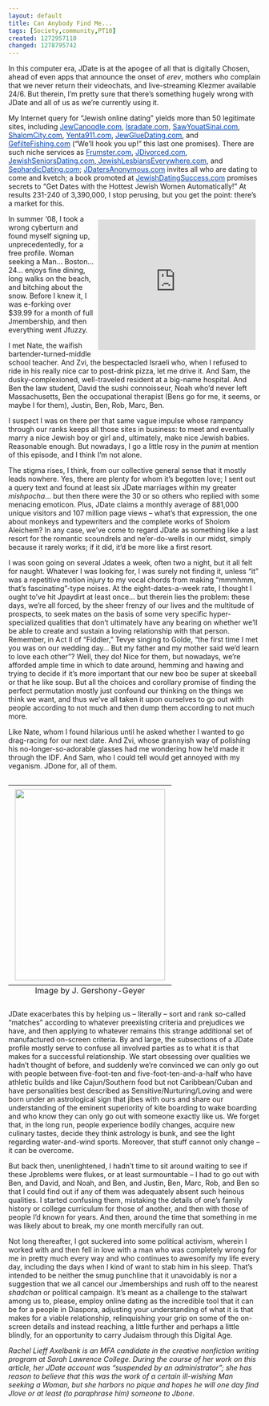 ```yaml
---
layout: default
title: Can Anybody Find Me...
tags: [Society,community,PT10]
created: 1272957110
changed: 1278795742
---
```

<p><span style="background-color: rgb(255, 255, 255);">In this computer era, JDate is at the apogee of all that is digitally Chosen, ahead of even apps that announce the onset of <em>erev</em>, mothers who complain that we never return their videochats, and live-streaming Klezmer available 24/6. But therein, I&rsquo;m pretty sure that there&rsquo;s something hugely wrong with JDate and all of us as we&rsquo;re currently using it.</span><span style="background-color: rgb(255, 255, 255);"><span style="white-space: pre-wrap; font-size: small;"> </span></span></p>
<p><span x="y">My Internet query for &ldquo;Jewish online dating&rdquo; yields more than 50 legitimate sites, including <a href="http://jewcanoodle.com/" x="y" target="_blank" style="color: rgb(0, 62, 168); background-color: yellow;"><span style="background-color: rgb(255, 255, 255);">JewCanoodle.com</span></a><span style="background-color: rgb(255, 255, 255);"><span x="y">, </span></span><a href="http://isradate.com/" x="y" target="_blank" style="color: rgb(0, 62, 168); background-color: yellow;"><span style="background-color: rgb(255, 255, 255);">Isradate.com</span></a><span style="background-color: rgb(255, 255, 255);"><span x="y">, </span></span><a href="http://sawyouatsinai.com/" x="y" target="_blank" style="color: rgb(0, 62, 168); background-color: yellow;"><span style="background-color: rgb(255, 255, 255);">SawYouatSinai.com</span></a><span style="background-color: rgb(255, 255, 255);"><span x="y">, </span></span><a href="http://shalomcity.com/" x="y" target="_blank" style="color: rgb(0, 62, 168); background-color: yellow;"><span style="background-color: rgb(255, 255, 255);">ShalomCity.com</span></a><span style="background-color: rgb(255, 255, 255);"><span x="y">, </span></span><a href="http://yenta911.com/" x="y" target="_blank" style="color: rgb(0, 62, 168); background-color: yellow;"><span style="background-color: rgb(255, 255, 255);">Yenta911.com</span></a><span style="background-color: rgb(255, 255, 255);"><span x="y">, </span></span><a href="http://jewgluedating.com/" x="y" target="_blank" style="color: rgb(0, 62, 168); background-color: yellow;"><span style="background-color: rgb(255, 255, 255);">JewGlueDating.com</span></a><span style="background-color: rgb(255, 255, 255);"><span x="y">, and </span></span><a href="http://gefiltefishing.com/" x="y" target="_blank" style="color: rgb(0, 62, 168); background-color: yellow;"><span style="background-color: rgb(255, 255, 255);">GefilteFishing.com</span></a><span style="background-color: rgb(255, 255, 255);"><span x="y"> (&ldquo;We&rsquo;ll hook you up!&rdquo; this last one promises). There are such niche services as </span></span><a href="http://frumster.com/" x="y" target="_blank" style="color: rgb(0, 62, 168); background-color: yellow;"><span style="background-color: rgb(255, 255, 255);">Frumster.com</span></a><span style="background-color: rgb(255, 255, 255);"><span x="y">, </span></span><a href="http://jdivorced.com/" x="y" target="_blank" style="color: rgb(0, 62, 168); background-color: yellow;"><span style="background-color: rgb(255, 255, 255);">JDivorced.com</span></a><span style="background-color: rgb(255, 255, 255);"><span x="y">, </span></span><a href="http://jewishseniorsdating.com/" x="y" target="_blank" style="color: rgb(0, 62, 168); background-color: yellow;"><span style="background-color: rgb(255, 255, 255);">JewishSeniorsDating.com</span></a><span style="background-color: rgb(255, 255, 255);"><span x="y">,<span style="text-decoration: underline;"><span style="font-weight: bold;"> </span></span></span></span><a href="http://jewishlesbianseverywhere.com/" x="y" target="_blank" style="color: rgb(0, 62, 168); background-color: yellow;"><span style="background-color: rgb(255, 255, 255);">JewishLesbiansEverywhere.com</span></a><span style="background-color: rgb(255, 255, 255);"><span x="y">, and </span></span><a href="http://sephardicdating.com/" x="y" target="_blank" style="color: rgb(0, 62, 168); background-color: yellow;"><span style="background-color: rgb(255, 255, 255);">SephardicDating.com</span></a><span style="background-color: rgb(255, 255, 255);"><span x="y">; </span></span><a href="http://jdatersanonymous.com/" x="y" target="_blank" style="color: rgb(0, 62, 168); background-color: yellow;"><span style="background-color: rgb(255, 255, 255);">JDatersAnonymous.com</span></a><span style="background-color: rgb(255, 255, 255);"><span x="y"> invites all who are dating to come and kvetch; a book promoted at </span></span><a href="http://jewishdatingsuccess.com/" x="y" target="_blank" style="color: rgb(0, 62, 168); background-color: yellow;"><span style="background-color: rgb(255, 255, 255);">JewishDatingSuccess.com</span></a><span style="background-color: rgb(255, 255, 255);"><span x="y"> promises secrets to &ldquo;Get Dates with the Hottest Jewish Women Automatically!&rdquo; At results 231-240 of 3,390,000, I stop perusing, but you get the point: there&rsquo;s a market for this.</span></span></span></p>
<p><object width="320" vspace="5" hspace="5" height="265" align="right">
<param name="movie" value="http://www.youtube.com/v/j75PmMqpCvY&amp;hl=en_US&amp;fs=1&amp;" />
<param name="allowFullScreen" value="true" />
<param name="allowscriptaccess" value="always" /><embed width="320" vspace="5" hspace="5" height="265" align="right" src="http://www.youtube.com/v/j75PmMqpCvY&amp;hl=en_US&amp;fs=1&amp;" type="application/x-shockwave-flash" allowscriptaccess="always" allowfullscreen="true"></embed></object>In summer &lsquo;08, I took a wrong cyberturn and found myself signing up, unprecedentedly, for a free profile. Woman seeking a Man&hellip; Boston&hellip; 24&hellip; enjoys fine dining, long walks on the beach, and bitching about the snow. Before I knew it, I was e-forking over $39.99 for a month of full Jmembership, and then everything went Jfuzzy.</p>
<p><span style="background-color: rgb(255, 255, 255);"><span x="y">I met Nate, the waifish bartender-turned-middle school teacher. And Zvi, the bespectacled Israeli who, when I refused to ride in his really nice car to post-drink pizza, let me drive it. And Sam, the dusky-complexioned, well-traveled resident at a big-name hospital. And Ben the law student, David the sushi connoisseur, Noah who&rsquo;d never left Massachusetts, Ben the occupational therapist (</span><span x="y">Bens</span><span x="y"> go for me, it seems, or maybe I for them), Justin, Ben, Rob, Marc, Ben.</span></span></p>
<p><span style="background-color: rgb(255, 255, 255);"><span x="y">I suspect I was on there per that same vague impulse whose rampancy through our ranks keeps all those sites in business: to meet and eventually marry a nice Jewish boy or girl and, ultimately, make nice Jewish babies. Reasonable enough. But nowadays, I go a little rosy in the </span><span x="y" style="font-style: italic;">punim </span><span x="y">at mention of this episode, and I think I&rsquo;m not alone.</span></span></p>
<p><span style="background-color: rgb(255, 255, 255);"><span x="y">The stigma rises, I think, from our collective general sense that it mostly leads nowhere. Yes, there are plenty for whom it&rsquo;s begotten love; I sent out a query text and found at least six JDate marriages within my greater </span><span x="y" style="font-style: italic;">mishpocha</span><span x="y">&hellip; but then there were the 30 or so others who replied with some menacing emoticon. Plus, JDate claims a monthly average of 881,000 unique visitors and 107 million page views &ndash; what&rsquo;s that expression, the one about monkeys and typewriters and the complete works of Sholom Aleichem? In any case, we&rsquo;ve come to regard JDate as something like a last resort for the romantic scoundrels and ne&rsquo;er-do-wells in our midst, simply because it rarely works; if it did, it&rsquo;d be more like a first resort.</span></span></p>
<p><span style="background-color: rgb(255, 255, 255);"><span x="y">I was soon going on several Jdates a week, often two a night, but it all felt for naught. Whatever I was looking for, I was surely not finding it, unless &ldquo;it&rdquo; was a repetitive motion injury to my vocal chords from making &ldquo;mmmhmm, that&rsquo;s fascinating&rdquo;-type noises. At the eight-dates-a-week rate, I thought I ought to&rsquo;ve hit Jpaydirt at least once&hellip; but therein lies the problem: these days, we&rsquo;re all forced, by the sheer frenzy of our lives and the multitude of prospects, to seek mates on the basis of some very specific hyper-specialized qualities that don&rsquo;t ultimately have any bearing on whether we&rsquo;ll be able to create and sustain a loving relationship with that person. Remember, in Act II of &ldquo;Fiddler,&rdquo; Tevye singing to Golde, &ldquo;the first time I met you was on our wedding day&hellip; But my father and my mother said we&rsquo;d learn to love each other&rdquo;? Well, they do! Nice for them, but nowadays, we&rsquo;re afforded ample time in which to date around, hemming and hawing and trying to decide if it&rsquo;s more important that our new boo be super at skeeball or that he like soup. But all the choices and corollary promise of finding the perfect permutation mostly just confound our thinking on the things we think we want, and thus we&rsquo;ve all taken it upon ourselves to go out with people according to not much and then dump them according to not much more.</span></span></p>
<p><span style="background-color: rgb(255, 255, 255);"><span x="y">Like Nate, whom I found hilarious until he asked whether I wanted to go drag-racing for our next date. And Zvi, whose grannyish way of polishing his no-longer-so-adorable glasses had me wondering how he&rsquo;d made it through the IDF. And Sam, who I could tell would get annoyed with my veganism. </span><span x="y">JDone</span><span x="y"> for, all of them.</span></span></p>
<p>
<table align="right" class="image">
    <tbody>
        <tr>
            <td><span style="background-color: rgb(255, 255, 255);"><span x="y"><img width="300" vspace="5" hspace="5" height="381" src="/files/ropedancers%20full%20color_0.jpg" alt="" /></span></span></td>
        </tr>
    </tbody>
    <caption align="bottom">Image by J. Gershony-Geyer</caption>
</table>
JDate exacerbates this by helping us &ndash; literally &ndash; sort and rank so-called &ldquo;matches&rdquo; according to whatever preexisting criteria and prejudices we have, and then applying to whatever remains this strange additional set of manufactured on-screen criteria. By and large, the subsections of a JDate profile mostly serve to confuse all involved parties as to what it is that makes for a successful relationship. We start obsessing over qualities we hadn&rsquo;t thought of before, and suddenly we&rsquo;re convinced we can only go out with people between five-foot-ten and five-foot-ten-and-a-half who have athletic builds and like Cajun/Southern food but not Caribbean/Cuban and have personalities best described as Sensitive/Nurturing/Loving and were born under an astrological sign that jibes with ours and share our understanding of the eminent superiority of kite boarding to wake boarding and who know they can only go out with someone exactly like us. We forget that, in the long run, people experience bodily changes, acquire new culinary tastes, decide they think astrology is bunk, and see the light regarding water-and-wind sports. Moreover, that stuff cannot only change &ndash; it can be overcome.</p>
<p><span style="background-color: rgb(255, 255, 255);"><span x="y">But back then, unenlightened, I hadn&rsquo;t time to sit around waiting to see if these </span><span x="y">Jproblems</span><span x="y"> were flukes, or at least surmountable &ndash; I had to go out with Ben, and David, and Noah, and Ben, and Justin, Ben, </span><span x="y">Marc</span><span x="y">, Rob, and Ben so that I could find out if any of them was adequately absent such heinous qualities. I started confusing them, mistaking the details of one&rsquo;s family history or college curriculum for those of another, and then with those of people I&rsquo;d known for years. And then, around the time that something in me was likely about to break, my one month </span><span x="y">mercifully ran out.</span></span></p>
<p><span style="background-color: rgb(255, 255, 255);"><span x="y">Not long thereafter, I got suckered into some political activism, wherein I worked with and then fell in love with a man who was completely wrong for me in pretty much every way and who continues to awesomify my life every day, including the days when I kind of want to stab him in his sleep. That&rsquo;s intended</span><span x="y"> to</span><span x="y"> be neither the smug punchline that it unavoidably is nor a suggestion that we all cancel our Jmemberships and rush off to the nearest </span><span x="y" style="font-style: italic;">shadchan </span><span x="y">or political campaign. It&rsquo;s meant as a challenge to the stalwart among us to, please, employ online dating as the incredible tool that it can be for a people in Diaspora, adjusting your understanding of what it is that makes for a viable relationship, relinquishing your grip on some of the on-screen details and instead reaching, a little further and perhaps a little blindly, for an opportunity to carry Judaism through this Digital Age.&nbsp;</span></span></p>
<p><span style="background-color: rgb(255, 255, 255);"><span x="y" style="font-style: italic;">R</span><span x="y" style="font-style: italic;">achel Lieff Axelbank is an MFA candidate in the creative nonfiction writing program at Sarah Lawrence College. During the course of her work on this article, her JDate account was &ldquo;suspended by an administrator&rdquo;; she has reason to believe that this was the work of a certain ill-wishing Man seeking a Woman, </span><span x="y" style="font-style: italic;">but</span><span x="y" style="font-style: italic;"> she harbors no pique and hopes he will one day find Jlove or at least (to paraphrase him) someone to Jbone.&nbsp;</span></span></p>